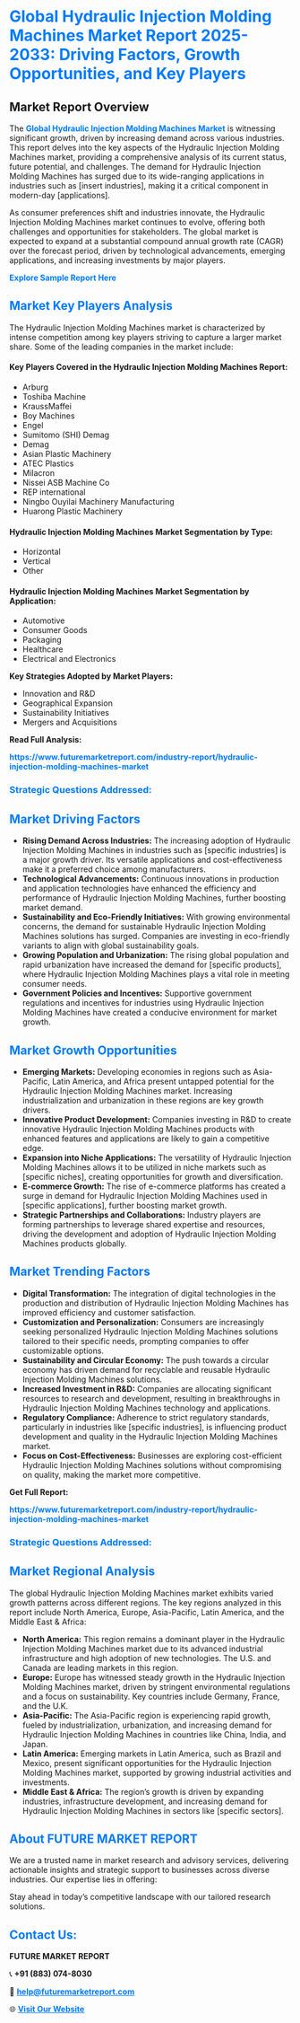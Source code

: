 <h1 style="color: #007BFF;">Global Hydraulic Injection Molding Machines Market Report 2025-2033: Driving Factors, Growth Opportunities, and Key Players</h1>

<section id="overview">
<h2>Market Report Overview</h2>
<p>The <a href="https://www.futuremarketreport.com/industry-report/hydraulic-injection-molding-machines-market" style="color: #007BFF; text-decoration: none;"><strong>Global Hydraulic Injection Molding Machines Market</strong></a> is witnessing significant growth, driven by increasing demand across various industries. This report delves into the key aspects of the Hydraulic Injection Molding Machines market, providing a comprehensive analysis of its current status, future potential, and challenges. The demand for Hydraulic Injection Molding Machines has surged due to its wide-ranging applications in industries such as [insert industries], making it a critical component in modern-day [applications].</p>
<p>As consumer preferences shift and industries innovate, the Hydraulic Injection Molding Machines market continues to evolve, offering both challenges and opportunities for stakeholders. The global market is expected to expand at a substantial compound annual growth rate (CAGR) over the forecast period, driven by technological advancements, emerging applications, and increasing investments by major players.</p>
</section>

<section id="overview">
<p><a href="https://www.futuremarketreport.com/request-sample/reportId=87322" style="color: #007BFF; text-decoration: none;"><strong>Explore Sample Report Here</strong></a></p>
</section>

<section id="key-players">
<h2 style="color: #007BFF;">Market Key Players Analysis</h2>
<p>The Hydraulic Injection Molding Machines market is characterized by intense competition among key players striving to capture a larger market share. Some of the leading companies in the market include:</p>
<h4>Key Players Covered in the Hydraulic Injection Molding Machines Report:</h4>
<ul><li>Arburg</li><li>Toshiba Machine</li><li>KraussMaffei</li><li>Boy Machines</li><li>Engel</li><li>Sumitomo (SHI) Demag</li><li>Demag</li><li>Asian Plastic Machinery</li><li>ATEC Plastics</li><li>Milacron</li><li>Nissei ASB Machine Co</li><li>REP international</li><li>Ningbo Ouyilai Machinery Manufacturing</li><li>Huarong Plastic Machinery</li></ul>
<h4>Hydraulic Injection Molding Machines Market Segmentation by Type:</h4>
<ul><li>Horizontal</li><li>Vertical</li><li>Other</li></ul>

<h4>Hydraulic Injection Molding Machines Market Segmentation by Application:</h4>
<ul><li>Automotive</li><li>Consumer Goods</li><li>Packaging</li><li>Healthcare</li><li>Electrical and Electronics</li></ul>
<p><strong>Key Strategies Adopted by Market Players:</strong></p>
<ul>
<li>Innovation and R&D</li>
<li>Geographical Expansion</li>
<li>Sustainability Initiatives</li>
<li>Mergers and Acquisitions</li>
</ul>
</section>

<section>
<p><strong>Read Full Analysis: </strong></p><a href="https://www.futuremarketreport.com/industry-report/hydraulic-injection-molding-machines-market" style="color: #007BFF; text-decoration: none;"><strong>https://www.futuremarketreport.com/industry-report/hydraulic-injection-molding-machines-market</strong></a>
<h3 style="color: #007BFF;">Strategic Questions Addressed:</h3>
</section>

<section id="driving-factors">
<h2 style="color: #007BFF;">Market Driving Factors</h2>
<ul>
<li><strong>Rising Demand Across Industries:</strong> The increasing adoption of Hydraulic Injection Molding Machines in industries such as [specific industries] is a major growth driver. Its versatile applications and cost-effectiveness make it a preferred choice among manufacturers.</li>
<li><strong>Technological Advancements:</strong> Continuous innovations in production and application technologies have enhanced the efficiency and performance of Hydraulic Injection Molding Machines, further boosting market demand.</li>
<li><strong>Sustainability and Eco-Friendly Initiatives:</strong> With growing environmental concerns, the demand for sustainable Hydraulic Injection Molding Machines solutions has surged. Companies are investing in eco-friendly variants to align with global sustainability goals.</li>
<li><strong>Growing Population and Urbanization:</strong> The rising global population and rapid urbanization have increased the demand for [specific products], where Hydraulic Injection Molding Machines plays a vital role in meeting consumer needs.</li>
<li><strong>Government Policies and Incentives:</strong> Supportive government regulations and incentives for industries using Hydraulic Injection Molding Machines have created a conducive environment for market growth.</li>
</ul>
</section>

<section id="growth-opportunities">
<h2 style="color: #007BFF;">Market Growth Opportunities</h2>
<ul>
<li><strong>Emerging Markets:</strong> Developing economies in regions such as Asia-Pacific, Latin America, and Africa present untapped potential for the Hydraulic Injection Molding Machines market. Increasing industrialization and urbanization in these regions are key growth drivers.</li>
<li><strong>Innovative Product Development:</strong> Companies investing in R&D to create innovative Hydraulic Injection Molding Machines products with enhanced features and applications are likely to gain a competitive edge.</li>
<li><strong>Expansion into Niche Applications:</strong> The versatility of Hydraulic Injection Molding Machines allows it to be utilized in niche markets such as [specific niches], creating opportunities for growth and diversification.</li>
<li><strong>E-commerce Growth:</strong> The rise of e-commerce platforms has created a surge in demand for Hydraulic Injection Molding Machines used in [specific applications], further boosting market growth.</li>
<li><strong>Strategic Partnerships and Collaborations:</strong> Industry players are forming partnerships to leverage shared expertise and resources, driving the development and adoption of Hydraulic Injection Molding Machines products globally.</li>
</ul>
</section>

<section id="trending-factors">
<h2 style="color: #007BFF;">Market Trending Factors</h2>
<ul>
<li><strong>Digital Transformation:</strong> The integration of digital technologies in the production and distribution of Hydraulic Injection Molding Machines has improved efficiency and customer satisfaction.</li>
<li><strong>Customization and Personalization:</strong> Consumers are increasingly seeking personalized Hydraulic Injection Molding Machines solutions tailored to their specific needs, prompting companies to offer customizable options.</li>
<li><strong>Sustainability and Circular Economy:</strong> The push towards a circular economy has driven demand for recyclable and reusable Hydraulic Injection Molding Machines solutions.</li>
<li><strong>Increased Investment in R&D:</strong> Companies are allocating significant resources to research and development, resulting in breakthroughs in Hydraulic Injection Molding Machines technology and applications.</li>
<li><strong>Regulatory Compliance:</strong> Adherence to strict regulatory standards, particularly in industries like [specific industries], is influencing product development and quality in the Hydraulic Injection Molding Machines market.</li>
<li><strong>Focus on Cost-Effectiveness:</strong> Businesses are exploring cost-efficient Hydraulic Injection Molding Machines solutions without compromising on quality, making the market more competitive.</li>
</ul>
</section>

<section>
<p><strong>Get Full Report: </strong></p><a href="https://www.futuremarketreport.com/industry-report/hydraulic-injection-molding-machines-market" style="color: #007BFF; text-decoration: none;"><strong>https://www.futuremarketreport.com/industry-report/hydraulic-injection-molding-machines-market</strong></a>
<h3 style="color: #007BFF;">Strategic Questions Addressed:</h3>
</section>


<section id="regional-analysis">
<h2 style="color: #007BFF;">Market Regional Analysis</h2>
<p>The global Hydraulic Injection Molding Machines market exhibits varied growth patterns across different regions. The key regions analyzed in this report include North America, Europe, Asia-Pacific, Latin America, and the Middle East & Africa:</p>
<ul>
<li><strong>North America:</strong> This region remains a dominant player in the Hydraulic Injection Molding Machines market due to its advanced industrial infrastructure and high adoption of new technologies. The U.S. and Canada are leading markets in this region.</li>
<li><strong>Europe:</strong> Europe has witnessed steady growth in the Hydraulic Injection Molding Machines market, driven by stringent environmental regulations and a focus on sustainability. Key countries include Germany, France, and the U.K.</li>
<li><strong>Asia-Pacific:</strong> The Asia-Pacific region is experiencing rapid growth, fueled by industrialization, urbanization, and increasing demand for Hydraulic Injection Molding Machines in countries like China, India, and Japan.</li>
<li><strong>Latin America:</strong> Emerging markets in Latin America, such as Brazil and Mexico, present significant opportunities for the Hydraulic Injection Molding Machines market, supported by growing industrial activities and investments.</li>
<li><strong>Middle East & Africa:</strong> The region’s growth is driven by expanding industries, infrastructure development, and increasing demand for Hydraulic Injection Molding Machines in sectors like [specific sectors].</li>
</ul>
</section>

<footer>
<h2 style="color: #007BFF;">About FUTURE MARKET REPORT</h2>
<p>We are a trusted name in market research and advisory services, delivering actionable insights and strategic support to businesses across diverse industries. Our expertise lies in offering:</p>

<p>Stay ahead in today’s competitive landscape with our tailored research solutions.</p>

<h2 style="color: #007BFF;">Contact Us:</h2>
<p><strong>FUTURE MARKET REPORT</strong></p>
<p>📞 <strong>+91 (883) 074-8030</strong></p>
<p>📧 <strong><a href="mailto:help@futuremarketreport.com" style="color: #007BFF;">help@futuremarketreport.com</a></strong></p>
<p>🌐 <strong><a href="https://www.futuremarketreport.com/" style="color: #007BFF;">Visit Our Website</a></strong></p>
</footer>